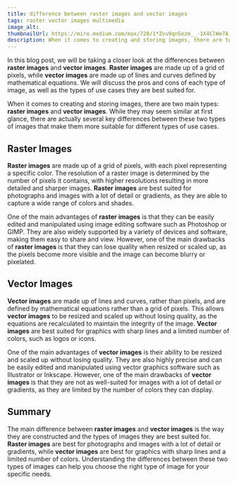 ```yaml
---
title: difference between raster images and vector images
tags: raster vector images multimedia
image_alt:
thumbnailUrl: https://miro.medium.com/max/720/1*Zvu9qnSezm__-1X4ClWe7A.webp
description: When it comes to creating and storing images, there are two main types, raster images and vector images. While they may seem similar at first glance, there are actually several key differences between these two types of images that make them more suitable for different types of use cases.
---
```


In this blog post, we will be taking a closer look at the differences between **raster images** and **vector images**. **Raster images** are made up of a grid of pixels, while **vector images** are made up of lines and curves defined by mathematical equations. We will discuss the pros and cons of each type of image, as well as the types of use cases they are best suited for.

When it comes to creating and storing images, there are two main types: **raster images** and **vector images**. While they may seem similar at first glance, there are actually several key differences between these two types of images that make them more suitable for different types of use cases.

## Raster Images

**Raster images** are made up of a grid of pixels, with each pixel representing a specific color. The resolution of a raster image is determined by the number of pixels it contains, with higher resolutions resulting in more detailed and sharper images. **Raster images** are best suited for photographs and images with a lot of detail or gradients, as they are able to capture a wide range of colors and shades.

One of the main advantages of **raster images** is that they can be easily edited and manipulated using image editing software such as Photoshop or GIMP. They are also widely supported by a variety of devices and software, making them easy to share and view. However, one of the main drawbacks of **raster images** is that they can lose quality when resized or scaled up, as the pixels become more visible and the image can become blurry or pixelated.

## Vector Images

**Vector images** are made up of lines and curves, rather than pixels, and are defined by mathematical equations rather than a grid of pixels. This allows **vector images** to be resized and scaled up without losing quality, as the equations are recalculated to maintain the integrity of the image. **Vector images** are best suited for graphics with sharp lines and a limited number of colors, such as logos or icons.

One of the main advantages of **vector images** is their ability to be resized and scaled up without losing quality. They are also highly precise and can be easily edited and manipulated using vector graphics software such as Illustrator or Inkscape. However, one of the main drawbacks of **vector images** is that they are not as well-suited for images with a lot of detail or gradients, as they are limited by the number of colors they can display.

## Summary

The main difference between **raster images** and **vector images** is the way they are constructed and the types of images they are best suited for. **Raster images** are best for photographs and images with a lot of detail or gradients, while **vector images** are best for graphics with sharp lines and a limited number of colors. Understanding the differences between these two types of images can help you choose the right type of image for your specific needs.
